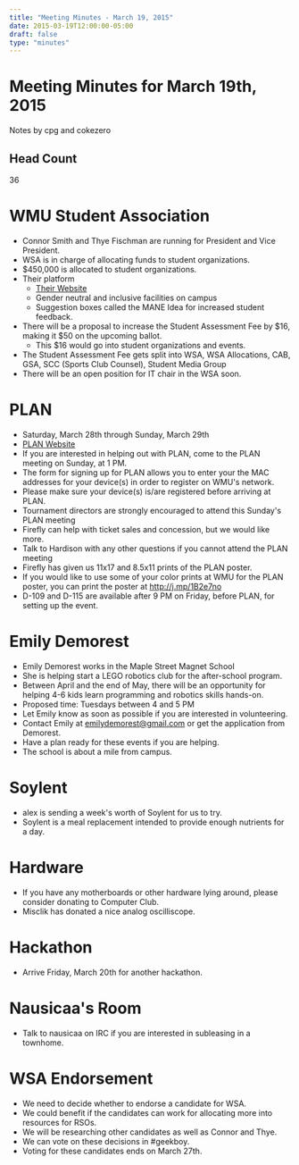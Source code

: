 ```yaml
---
title: "Meeting Minutes - March 19, 2015"
date: 2015-03-19T12:00:00-05:00
draft: false
type: "minutes"
---
```


# Meeting Minutes for March 19th, 2015
Notes by cpg and cokezero

## Head Count
36

# WMU Student Association
- Connor Smith and Thye Fischman are running for President and Vice President.
- WSA is in charge of allocating funds to student organizations.
- $450,000 is allocated to student organizations.
- Their platform 
  - [Their Website](http://wm-you.com)
  - Gender neutral and inclusive facilities on campus
  - Suggestion boxes called the MANE Idea for increased student feedback.
- There will be a proposal to increase the Student Assessment Fee by $16, making it $50 on the upcoming ballot.
  - This $16 would go into student organizations and events.
- The Student Assessment Fee gets split into WSA, WSA Allocations, CAB, GSA, SCC (Sports Club Counsel), Student Media Group
- There will be an open position for IT chair in the WSA soon.

# PLAN
- Saturday, March 28th through Sunday, March 29th
- [PLAN Website](http://whatistheplan.com)
- If you are interested in helping out with PLAN, come to the PLAN meeting on Sunday, at 1 PM.
- The form for signing up for PLAN allows you to enter your the MAC addresses for your device(s) in order to register on WMU's network.
- Please make sure your device(s) is/are registered before arriving at PLAN.
- Tournament directors are strongly encouraged to attend this Sunday's PLAN meeting
- Firefly can help with ticket sales and concession, but we would like more.
- Talk to Hardison with any other questions if you cannot attend the PLAN meeting
- Firefly has given us 11x17 and 8.5x11 prints of the PLAN poster.
- If you would like to use some of your color prints at WMU for the PLAN poster, you can print the poster at http://j.mp/1B2e7no
- D-109 and D-115 are available after 9 PM on Friday, before PLAN, for setting up the event.

# Emily Demorest
- Emily Demorest works in the Maple Street Magnet School
- She is helping start a LEGO robotics club for the after-school program.
- Between April and the end of May, there will be an opportunity for helping 4-6 kids learn programming and robotics skills hands-on.
- Proposed time: Tuesdays between 4 and 5 PM
- Let Emily know as soon as possible if you are interested in volunteering.
- Contact Emily at emilydemorest@gmail.com or get the application from Demorest.
- Have a plan ready for these events if you are helping.
- The school is about a mile from campus.

# Soylent
- alex is sending a week's worth of Soylent for us to try.
- Soylent is a meal replacement intended to provide enough nutrients for a day.

# Hardware
- If you have any motherboards or other hardware lying around, please consider donating to Computer Club.
- Misclik has donated a nice analog oscilliscope.

# Hackathon
- Arrive Friday, March 20th for another hackathon.

# Nausicaa's Room
- Talk to nausicaa on IRC if you are interested in subleasing in a townhome.

# WSA Endorsement
- We need to decide whether to endorse a candidate for WSA.
- We could benefit if the candidates can work for allocating more into resources for RSOs.
- We will be researching other candidates as well as Connor and Thye.
- We can vote on these decisions in #geekboy.
- Voting for these candidates ends on March 27th.
